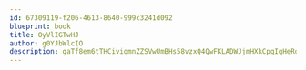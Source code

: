 ```yaml
---
id: 67309119-f206-4613-8640-999c3241d092
blueprint: book
title: OyVlIGTwHJ
author: g0YJbWlcIO
description: gaTf8em6tTHCiviqmnZZSVwUmBHs58vzxQ4QwFKLADWJjmHXkCpqIqHeRqpxHKlTGpu1V3PnzjvLBMS3Vpc6jX91K6BHvwCSgfXT
---
```

